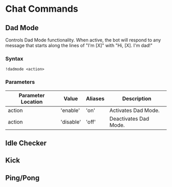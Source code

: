 # Chat Commands  
  
## Dad Mode  
Controls Dad Mode functionality. When active, the bot will respond to any message that starts along the lines of "I'm [X]" with "Hi, [X]. I'm dad!"  
  
### Syntax  
`!dadmode <action>`  

### Parameters  
Parameter Location | Value | Aliases | Description  
-------------------|-------|---------|------------  
action | 'enable' | 'on' | Activates Dad Mode.  
action | 'disable' | 'off' | Deactivates Dad Mode.  
  
## Idle Checker  
  
## Kick  
  
## Ping/Pong  
